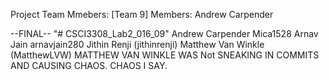 Project Team Mmebers:
[Team 9]
Members:
Andrew Carpender

--FINAL--
"# CSCI3308_Lab2_016_09" 
Andrew Carpender Mica1528
Arnav Jain arnavjain280
Jithin Renji (jithinrenji)
Matthew Van Winkle (MatthewLVW) MATTHEW VAN WINKLE WAS  Not SNEAKING IN COMMITS AND CAUSING CHAOS. CHAOS I SAY.

